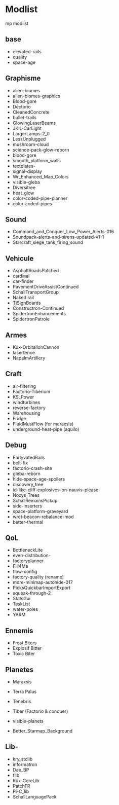 # Modlist
mp modlist
## base
- elevated-rails
- quality
- space-age

## Graphisme
- alien-biomes
- alien-biomes-graphics
- Blood-gore
- Dectorio
- CleanedConcrete
- bullet-trails
- GlowingLaserBeams
- JKIL-CarLight
- LargerLamps-2_0
- LessUnplugged
- mushroom-cloud
- science-pack-glow-reborn
- blood-gore
- smooth_platform_walls
- textplates- 
- signal-display
- Wr_Enhanced_Map_Colors
- visible-gleba
- Diversitree
- heat_glow
- color-coded-pipe-planner
- color-coded-pipes

## Sound
- Command_and_Conquer_Low_Power_Alerts-016
- Soundpack-alerts-and-sirens-updated-v1-1
- Starcraft_siege_tank_firing_sound

## Vehicule
- AsphaltRoadsPatched
- cardinal
- car-finder
- PavementDriveAssistContinued
- SchallTransportGroup
- Naked rail
- TjSignBoards
- Constructron-Continued
- SpidertronEnhancements
- SpidertronPatrole
 
## Armes
- Kux-OrbitalIonCannon
- laserfence
- NapalmArtillery

## Craft
- air-filtering
- Factorio-Tiberium
- KS_Power
- windturbines
- reverse-factory
- Warehousing
- Fridge
- FluidMustFlow (for maraxsis)
- underground-heat-pipe (aquilo)

## Debug
- EarlyvatedRails
- belt-fix
- factorio-crash-site
- gleba-reborn
- hide-space-age-spoilers
- discovery_tree
- id-like-cliff-explosives-on-nauvis-please
- Noxys_Trees
- SchallRemainsPickup
- side-inserters
- space-platform-graveyard
- wret-beacon-rebalance-mod
- better-thermal

## QoL
- BottleneckLite
- even-distribution- 
- factoryplanner
- Fill4Me 
- flow-config
- factory-quality (rename)
- more-minimap-autohide-017
- PicksQuickbarImportExport
- squeak-through-2
- StatsGui
- TaskList
- water-poles
- YARM

## Ennemis
- Frost Biters
- Explosif Bitter
- Toxic Biter

## Planetes
- Maraxsis
- Terra Palus
- Tenebris
- Tiber (Factorio & conquer)

- visible-planets
- Better_Starmap_Background

## Lib- 
- kry_stdlib
- informatron
- Dae_BP
- flib
- Kux-CoreLib
- PatchFR
- Pi-C_lib
- SchallLanguagePack

